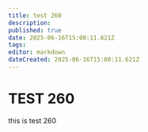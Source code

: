 ```yaml
---
title: test 260
description: 
published: true
date: 2025-06-16T15:00:11.621Z
tags: 
editor: markdown
dateCreated: 2025-06-16T15:00:11.621Z
---
```


# TEST 260
this is test 260
